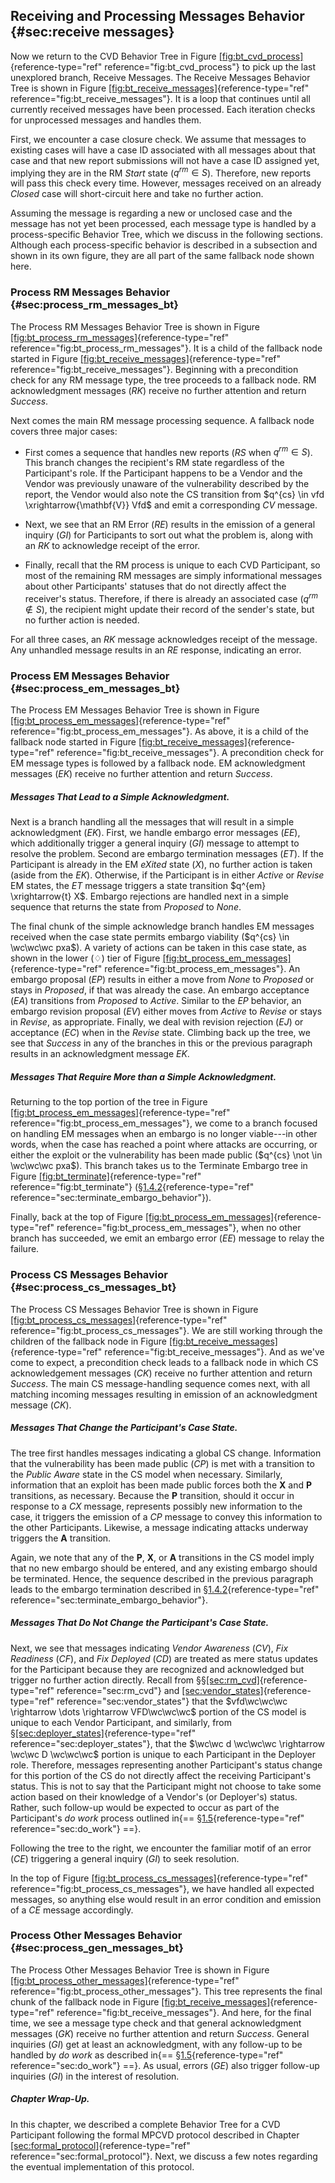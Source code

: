## Receiving and Processing Messages Behavior {#sec:receive messages}

Now we return to the CVD Behavior Tree in Figure
[\[fig:bt_cvd_process\]](#fig:bt_cvd_process){reference-type="ref"
reference="fig:bt_cvd_process"} to pick up the last unexplored branch,
Receive Messages. The Receive Messages Behavior Tree is shown in Figure
[\[fig:bt_receive_messages\]](#fig:bt_receive_messages){reference-type="ref"
reference="fig:bt_receive_messages"}. It is a loop that continues until
all currently received messages have been processed. Each iteration
checks for unprocessed messages and handles them.

First, we encounter a case closure check. We assume that messages to
existing cases will have a case ID associated with all messages about
that case and that new report submissions will not have a case ID
assigned yet, implying they are in the RM *Start* state ($q^{rm} \in S$).
Therefore, new reports will pass this check every time. However,
messages received on an already *Closed* case will short-circuit here
and take no further action.

Assuming the message is regarding a new or unclosed case and the message
has not yet been processed, each message type is handled by a
process-specific Behavior Tree, which we discuss in the following
sections. Although each process-specific behavior is described in a
subsection and shown in its own figure, they are all part of the same
fallback node shown here.

### Process RM Messages Behavior {#sec:process_rm_messages_bt}

The Process RM
Messages Behavior Tree is shown in Figure
[\[fig:bt_process_rm_messages\]](#fig:bt_process_rm_messages){reference-type="ref"
reference="fig:bt_process_rm_messages"}. It is a child of the fallback
node started in Figure
[\[fig:bt_receive_messages\]](#fig:bt_receive_messages){reference-type="ref"
reference="fig:bt_receive_messages"}. Beginning with a precondition
check for any RM
message type, the tree proceeds to a fallback node.
RM acknowledgment
messages ($RK$) receive no further attention and return *Success*.

Next comes the main RM message processing sequence. A fallback
node covers three major cases:

-   First comes a sequence that handles new reports ($RS$ when
    $q^{rm} \in S$). This branch changes the recipient's
    RM state
    regardless of the Participant's role. If the Participant happens to
    be a Vendor and the Vendor was previously unaware of the
    vulnerability described by the report, the Vendor would also note
    the CS
    transition from $q^{cs} \in vfd \xrightarrow{\mathbf{V}} Vfd$ and
    emit a corresponding $CV$ message.

-   Next, we see that an RM Error ($RE$) results in the emission
    of a general inquiry ($GI$) for Participants to sort out what the
    problem is, along with an $RK$ to acknowledge receipt of the error.

-   Finally, recall that the RM process is unique to each
    CVD
    Participant, so most of the remaining RM messages are simply informational
    messages about other Participants' statuses that do not directly
    affect the receiver's status. Therefore, if there is already an
    associated case ($q^{rm} \not\in S$), the recipient might update
    their record of the sender's state, but no further action is needed.

For all three cases, an $RK$ message acknowledges receipt of the
message. Any unhandled message results in an $RE$ response, indicating
an error.

### Process EM Messages Behavior {#sec:process_em_messages_bt}

The Process EM
Messages Behavior Tree is shown in Figure
[\[fig:bt_process_em_messages\]](#fig:bt_process_em_messages){reference-type="ref"
reference="fig:bt_process_em_messages"}. As above, it is a child of the
fallback node started in Figure
[\[fig:bt_receive_messages\]](#fig:bt_receive_messages){reference-type="ref"
reference="fig:bt_receive_messages"}. A precondition check for
EM message types is
followed by a fallback node. EM acknowledgment messages ($EK$) receive no
further attention and return *Success*.

##### Messages That Lead to a Simple Acknowledgment.

Next is a branch handling all the messages that will result in a simple
acknowledgment ($EK$). First, we handle embargo error messages ($EE$),
which additionally trigger a general inquiry ($GI$) message to attempt
to resolve the problem. Second are embargo termination messages ($ET$).
If the Participant is already in the EM *eXited* state ($X$), no further action
is taken (aside from the $EK$). Otherwise, if the Participant is in
either *Active* or *Revise* EM states, the $ET$ message triggers a state
transition $q^{em} \xrightarrow{t} X$. Embargo rejections are handled
next in a simple sequence that returns the state from *Proposed* to
*None*.

The final chunk of the simple acknowledge branch handles
EM messages received
when the case state permits embargo viability
($q^{cs} \in \wc\wc\wc pxa$). A variety of actions can be taken in this
case state, as shown in the lower ($\diamondsuit$) tier of Figure
[\[fig:bt_process_em_messages\]](#fig:bt_process_em_messages){reference-type="ref"
reference="fig:bt_process_em_messages"}. An embargo proposal ($EP$)
results in either a move from *None* to *Proposed* or stays in
*Proposed*, if that was already the case. An embargo acceptance ($EA$)
transitions from *Proposed* to *Active*. Similar to the $EP$ behavior,
an embargo revision proposal ($EV$) either moves from *Active* to
*Revise* or stays in *Revise*, as appropriate. Finally, we deal with
revision rejection ($EJ$) or acceptance ($EC$) when in the *Revise*
state. Climbing back up the tree, we see that *Success* in any of the
branches in this or the previous paragraph results in an acknowledgment
message $EK$.

##### Messages That Require More than a Simple Acknowledgment.

Returning to the top portion of the tree in Figure
[\[fig:bt_process_em_messages\]](#fig:bt_process_em_messages){reference-type="ref"
reference="fig:bt_process_em_messages"}, we come to a branch focused on
handling EM messages
when an embargo is no longer viable---in other words, when the case has
reached a point where attacks are occurring, or either the exploit or
the vulnerability has been made public
($q^{cs} \not \in \wc\wc\wc pxa$). This branch takes us to the Terminate
Embargo tree in Figure
[\[fig:bt_terminate\]](#fig:bt_terminate){reference-type="ref"
reference="fig:bt_terminate"}
(§[1.4.2](#sec:terminate_embargo_behavior){reference-type="ref"
reference="sec:terminate_embargo_behavior"}).

Finally, back at the top of Figure
[\[fig:bt_process_em_messages\]](#fig:bt_process_em_messages){reference-type="ref"
reference="fig:bt_process_em_messages"}, when no other branch has
succeeded, we emit an embargo error ($EE$) message to relay the failure.

### Process CS Messages Behavior {#sec:process_cs_messages_bt}

The Process CS
Messages Behavior Tree is shown in Figure
[\[fig:bt_process_cs_messages\]](#fig:bt_process_cs_messages){reference-type="ref"
reference="fig:bt_process_cs_messages"}. We are still working through
the children of the fallback node in Figure
[\[fig:bt_receive_messages\]](#fig:bt_receive_messages){reference-type="ref"
reference="fig:bt_receive_messages"}. And as we've come to expect, a
precondition check leads to a fallback node in which
CS acknowledgement
messages ($CK$) receive no further attention and return *Success*. The
main CS message-handling sequence comes next, with all matching incoming
messages resulting in emission of an acknowledgment message ($CK$).

##### Messages That Change the Participant's Case State.

The tree first handles messages indicating a global
CS change.
Information that the vulnerability has been made public ($CP$) is met
with a transition to the *Public Aware* state in the CS model when
necessary. Similarly, information that an exploit has been made public
forces both the $\mathbf{X}$ and $\mathbf{P}$ transitions, as necessary.
Because the $\mathbf{P}$ transition, should it occur in response to a
$CX$ message, represents possibly new information to the case, it
triggers the emission of a $CP$ message to convey this information to
the other Participants. Likewise, a message indicating attacks underway
triggers the $\mathbf{A}$ transition.

Again, we note that any of the $\mathbf{P}$, $\mathbf{X}$, or
$\mathbf{A}$ transitions in the CS model imply that no new embargo should be
entered, and any existing embargo should be terminated. Hence, the
sequence described in the previous paragraph leads to the embargo
termination described in
§[1.4.2](#sec:terminate_embargo_behavior){reference-type="ref"
reference="sec:terminate_embargo_behavior"}.

##### Messages That Do Not Change the Participant's Case State.

Next, we see that messages indicating *Vendor Awareness* ($CV$), *Fix
Readiness* ($CF$), and *Fix Deployed* ($CD$) are treated as mere status
updates for the Participant because they are recognized and acknowledged
but trigger no further action directly. Recall from
§§[\[sec:rm_cvd\]](#sec:rm_cvd){reference-type="ref"
reference="sec:rm_cvd"} and
[\[sec:vendor_states\]](#sec:vendor_states){reference-type="ref"
reference="sec:vendor_states"} that the
$vfd\wc\wc\wc \rightarrow \dots \rightarrow VFD\wc\wc\wc$ portion of the
CS model is unique
to each Vendor Participant, and similarly, from
§[\[sec:deployer_states\]](#sec:deployer_states){reference-type="ref"
reference="sec:deployer_states"}, that the
$\wc\wc d \wc\wc\wc \rightarrow \wc\wc D \wc\wc\wc$ portion is unique to
each Participant in the Deployer role. Therefore, messages representing
another Participant's status change for this portion of the
CS do not directly
affect the receiving Participant's status. This is not to say that the
Participant might not choose to take some action based on their
knowledge of a Vendor's (or Deployer's) status. Rather, such follow-up
would be expected to occur as part of the Participant's *do work*
process outlined in{== §[1.5](#sec:do_work){reference-type="ref"
reference="sec:do_work"} ==}.

Following the tree to the right, we encounter the familiar motif of an
error ($CE$) triggering a general inquiry ($GI$) to seek resolution.

In the top of Figure
[\[fig:bt_process_cs_messages\]](#fig:bt_process_cs_messages){reference-type="ref"
reference="fig:bt_process_cs_messages"}, we have handled all expected
messages, so anything else would result in an error condition and
emission of a $CE$ message accordingly.

### Process Other Messages Behavior {#sec:process_gen_messages_bt}

The Process Other Messages Behavior Tree is shown in Figure
[\[fig:bt_process_other_messages\]](#fig:bt_process_other_messages){reference-type="ref"
reference="fig:bt_process_other_messages"}. This tree represents the
final chunk of the fallback node in Figure
[\[fig:bt_receive_messages\]](#fig:bt_receive_messages){reference-type="ref"
reference="fig:bt_receive_messages"}. And here, for the final time, we
see a message type check and that general acknowledgment messages ($GK$)
receive no further attention and return *Success*. General inquiries
($GI$) get at least an acknowledgment, with any follow-up to be handled
by *do work* as described in{== §[1.5](#sec:do_work){reference-type="ref"
reference="sec:do_work"} ==}. As usual, errors ($GE$) also trigger follow-up
inquiries ($GI$) in the interest of resolution.

##### Chapter Wrap-Up.

In this chapter, we described a complete Behavior Tree for a
CVD Participant
following the formal MPCVD protocol described in Chapter
[\[sec:formal_protocol\]](#sec:formal_protocol){reference-type="ref"
reference="sec:formal_protocol"}. Next, we discuss a few notes regarding
the eventual implementation of this protocol.

[^1]: Corresponding to a Type 3 Zero Day Exploit as defined in §6.5.1 of
    [@householder2021state]
